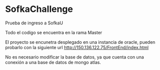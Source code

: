 # SofkaChallenge
Prueba de ingreso a SofkaU


Todo el codigo se encuentra en la rama Master

El proyecto se encunetra desplegado en una instancia de oracle, pueden probarlo con la siguiente url http://150.136.122.75/FrontEnd/index.html

No es necesario modificar la base de datos, ya que cuenta con una conexión a una base de datos de mongo atlas.
